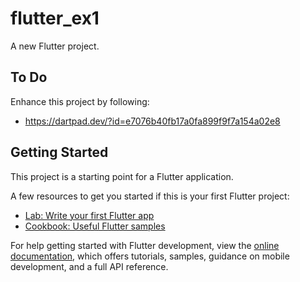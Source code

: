 # flutter_ex1

A new Flutter project.

## To Do

Enhance this project by following:

- https://dartpad.dev/?id=e7076b40fb17a0fa899f9f7a154a02e8

## Getting Started

This project is a starting point for a Flutter application.

A few resources to get you started if this is your first Flutter project:

- [Lab: Write your first Flutter app](https://docs.flutter.dev/get-started/codelab)
- [Cookbook: Useful Flutter samples](https://docs.flutter.dev/cookbook)

For help getting started with Flutter development, view the
[online documentation](https://docs.flutter.dev/), which offers tutorials,
samples, guidance on mobile development, and a full API reference.
